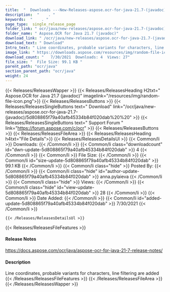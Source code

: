 ```yaml
---
title:  "  Downloads ---New-Releases-aspose.ocr-for-java-21.7-(javadoc) . " 
description:  "    . " 
keywords:  "    . " 
page_type:  single_release_page
folder_link: " ocr/java/new-releases/aspose.ocr-for-java-21.7-(javadoc)/"
folder_name: " Aspose.OCR for Java 21.7 (javadoc)"
download_link: " /ocr/java/new-releases/aspose.ocr-for-java-21.7-(javadoc)/5d808865f79a40afb45334b84f020dab"
download_text: " Download"
Intro_text: " Line coordinates, probable variants for characters, line filtering are added"
image_link: " https://downloads.aspose.com/resources/img/random-file-icon.png"
download_count: "   7/30/2021  Downloads: 4  Views: 27"
file_size: "  File Size: 99.1 KB "
parent_path: "ocr/java"
section_parent_path: "ocr/java"
weight: 24 
---
```


{{< Releases/ReleasesWapper >}}
  {{< Releases/ReleasesHeading H2txt=" Aspose.OCR for Java 21.7 (javadoc)" imagelink="/resources/img/random-file-icon.png">}}
  {{< Releases/ReleasesButtons >}}
    {{< Releases/ReleasesSingleButtons text=" Download" link="/ocr/java/new-releases/aspose.ocr-for-java-21.7-(javadoc)/5d808865f79a40afb45334b84f020dab%20%20" >}}
    {{< Releases/ReleasesSingleButtons text=" Support Forum " link="https://forum.aspose.com/c/ocr" >}}
  {{< Releases/ReleasesButtons >}}
  {{< Releases/ReleasesFileArea >}}
    {{< Releases/ReleasesHeading h4txt="File Details">}}
    {{< Releases/ReleasesDetailsUl >}}
            {{< Common/li  >}} Downloads: {{< /Common/li >}} 
      {{< Common/li class="downloadcount" id="dwn-update-5d808865f79a40afb45334b84f020dab" >}} 4 {{< /Common/li >}} 
      {{< Common/li  >}} File Size: {{< /Common/li >}} 
      {{< Common/li id="size-update-5d808865f79a40afb45334b84f020dab" >}} 99.1 KB {{< /Common/li >}} 
      {{< Common/li  class="hide" >}} Posted By: {{< /Common/li >}} 
      {{< Common/li class="hide" id="author-update-5d808865f79a40afb45334b84f020dab" >}} anna.pylaieva {{< /Common/li >}} 
      {{< Common/li class="hide"  >}} Views: {{< /Common/li >}} 
      {{< Common/li class="hide" id="view-update-5d808865f79a40afb45334b84f020dab" >}} 28 {{< /Common/li >}} 
      {{< Common/li  >}} Date Added: {{< /Common/li >}} 
      {{< Common/li id="added-update-5d808865f79a40afb45334b84f020dab" >}} 7/30/2021 {{< /Common/li >}} 

    {{< /Releases/ReleasesDetailsUl >}}

  {{< Releases/ReleasesFileFeatures >}}
      <h4>Release Notes</h4><div><a href="https://docs.aspose.com/ocr/java/aspose-ocr-for-java-21-7-release-notes/">https://docs.aspose.com/ocr/java/aspose-ocr-for-java-21-7-release-notes/</a></div><h4>Description</h4><div class="HTMLDescription">Line coordinates, probable variants for characters, line filtering are added</div>
  {{< /Releases/ReleasesFileFeatures >}}
 {{< /Releases/ReleasesFileArea >}}
{{< /Releases/ReleasesWapper >}}


